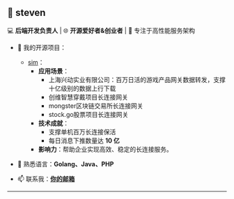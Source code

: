 ## 🚀 steven

💻 **后端开发负责人** | 🌐 **开源爱好者&创业者** | 🚀 专注于高性能服务架构  

- 🔭 我的开源项目：  
  - [sim](https://github.com/mongofs/sim)：  
    - **应用场景**：  
      - 上海兴动实业有限公司：百万日活的游戏产品网关数据转发，支撑十亿级别的数据上行下载
      - 创维智慧穿戴项目长连接网关
      - mongster区块链交易所长连接网关
      - stock.go股票项目长连接网关
    - **技术成就**：  
      - 支撑单机百万长连接保活
      - 每日消息下推数量达 **10 亿**  
    - **影响力**：帮助企业实现高效、稳定的长连接服务。

- 🌱 熟悉语言：**Golang、Java、PHP**  
- 📫 联系我：**[你的邮箱](mailto:1452220562@qq.com)**  

---
